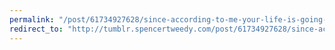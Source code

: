 ```yaml
---
permalink: "/post/61734927628/since-according-to-me-your-life-is-going-to-be-a"
redirect_to: "http://tumblr.spencertweedy.com/post/61734927628/since-according-to-me-your-life-is-going-to-be-a"
---
```

